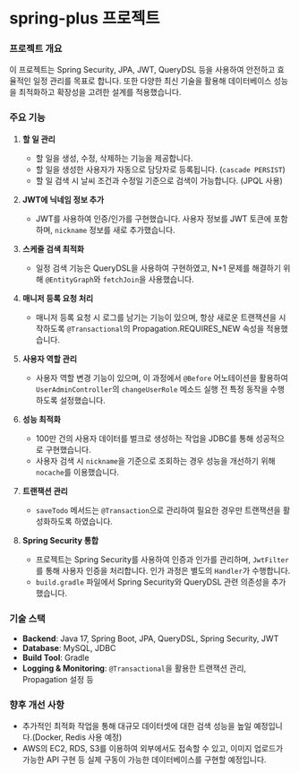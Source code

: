 # spring-plus 프로젝트

### 프로젝트 개요
이 프로젝트는 Spring Security, JPA, JWT, QueryDSL 등을 사용하여 안전하고 효율적인 일정 관리를 목표로 합니다.
또한 다양한 최신 기술을 활용해 데이터베이스 성능을 최적화하고 확장성을 고려한 설계를 적용했습니다.

### 주요 기능

1. **할 일 관리**
   - 할 일을 생성, 수정, 삭제하는 기능을 제공합니다.
   - 할 일을 생성한 사용자가 자동으로 담당자로 등록됩니다. (`cascade PERSIST`)
   - 할 일 검색 시 날씨 조건과 수정일 기준으로 검색이 가능합니다. (JPQL 사용)

2. **JWT에 닉네임 정보 추가**
   - JWT를 사용하여 인증/인가를 구현했습니다. 사용자 정보를 JWT 토큰에 포함하며, `nickname` 정보를 새로 추가했습니다.

3. **스케줄 검색 최적화**
   - 일정 검색 기능은 QueryDSL을 사용하여 구현하였고, N+1 문제를 해결하기 위해 `@EntityGraph`와 `fetchJoin`을 사용했습니다.

4. **매니저 등록 요청 처리**
   - 매니저 등록 요청 시 로그를 남기는 기능이 있으며, 항상 새로운 트랜잭션을 시작하도록 `@Transactional`의 Propagation.REQUIRES_NEW 속성을 적용했습니다.

5. **사용자 역할 관리**
   - 사용자 역할 변경 기능이 있으며, 이 과정에서 `@Before` 어노테이션을 활용하여 `UserAdminController`의 `changeUserRole` 메소드 실행 전 특정 동작을 수행하도록 설정했습니다.

6. **성능 최적화**
   - 100만 건의 사용자 데이터를 벌크로 생성하는 작업을 JDBC를 통해 성공적으로 구현했습니다.
   - 사용자 검색 시 `nickname`을 기준으로 조회하는 경우 성능을 개선하기 위해 `nocache`를 이용했습니다.

7. **트랜잭션 관리**
   - `saveTodo` 메서드는 `@Transaction`으로 관리하여 필요한 경우만 트랜잭션을 활성화하도록 하였습니다.

8. **Spring Security 통합**
   - 프로젝트는 Spring Security를 사용하여 인증과 인가를 관리하며, `JwtFilter`를 통해 사용자 인증을 처리합니다. 인가 과정은 별도의 `Handler`가 수행합니다.
   - `build.gradle` 파일에서 Spring Security와 QueryDSL 관련 의존성을 추가했습니다.

### 기술 스택
- **Backend**: Java 17, Spring Boot, JPA, QueryDSL, Spring Security, JWT
- **Database**: MySQL, JDBC
- **Build Tool**: Gradle
- **Logging & Monitoring**: `@Transactional`을 활용한 트랜잭션 관리, Propagation 설정 등

### 향후 개선 사항
- 추가적인 최적화 작업을 통해 대규모 데이터셋에 대한 검색 성능을 높일 예정입니다.(Docker, Redis 사용 예정)
- AWS의 EC2, RDS, S3를 이용하여 외부에서도 접속할 수 있고, 이미지 업로드가 가능한 API 구현 등 실제 구동이 가능한 데이터베이스를 구현할 예정입니다.

